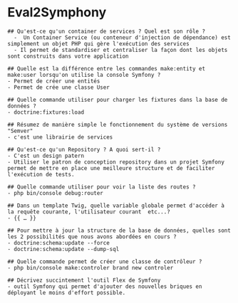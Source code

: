 # Eval2Symphony

    ## Qu'est-ce qu'un container de services ? Quel est son rôle ?
      -  Un Container Service (ou conteneur d'injection de dépendance) est simplement un objet PHP qui gère l'exécution des services
      - Il permet de standardiser et centraliser la façon dont les objets sont construits dans votre application

    ## Quelle est la différence entre les commandes make:entity et make:user lorsqu'on utilise la console Symfony ?
    - Permet de créer une entités
    - Permet de crée une classe User

    ## Quelle commande utiliser pour charger les fixtures dans la base de données ?
    - doctrine:fixtures:load

    ## Résumez de manière simple le fonctionnement du système de versions "Semver"
    - c'est une librairie de services

    ## Qu'est-ce qu'un Repository ? A quoi sert-il ?
    - C'est un design patern
    - Utiliser le patron de conception repository dans un projet Symfony permet de mettre en place une meilleure structure et de faciliter l'exécution de tests.

    ## Quelle commande utiliser pour voir la liste des routes ?
    - php bin/console debug:router

    ## Dans un template Twig, quelle variable globale permet d'accéder à la requête courante, l'utilisateur courant  etc...?
    - {{ … }}

    ## Pour mettre à jour la structure de la base de données, quelles sont les 2 possibilités que nous avons abordées en cours ?
    - doctrine:schema:update --force
    - doctrine:schema:update --dump-sql

    ## Quelle commande permet de créer une classe de contrôleur ?
    - php bin/console make:controler brand new controler

    ## Décrivez succintement l'outil Flex de Symfony
    - outil Symfony qui permet d'ajouter des nouvelles briques en déployant le moins d'effort possible.
